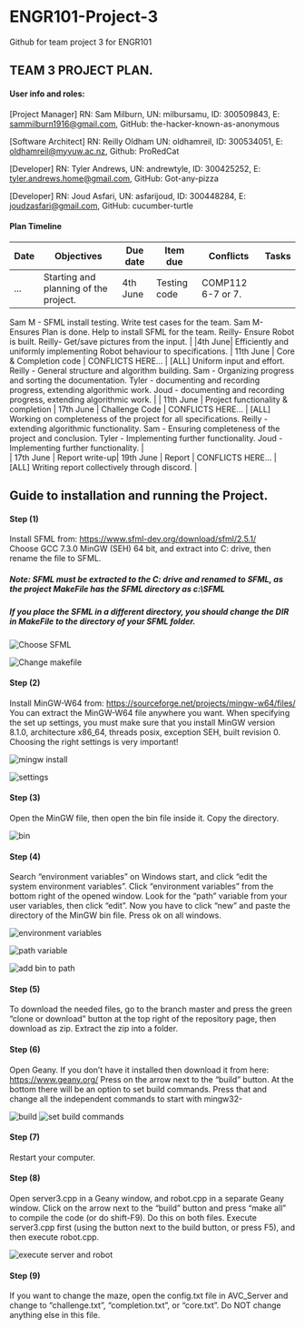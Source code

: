 # ENGR101-Project-3
Github for team project 3 for ENGR101

## TEAM 3 PROJECT PLAN.

#### User info and roles:

[Project Manager]
RN: Sam Milburn, UN: milbursamu, ID: 300509843, E: sammilburn1916@gmail.com,
GitHub: the-hacker-known-as-anonymous

[Software Architect]
RN: Reilly Oldham UN: oldhamreil, ID: 300534051, E: oldhamreil@myvuw.ac.nz, 
Github: ProRedCat

[Developer]
RN: Tyler Andrews, UN: andrewtyle, ID: 300425252, E: tyler.andrews.home@gmail.com, 
GitHub: Got-any-pizza

[Developer]
RN: Joud Asfari, UN: asfarijoud, ID: 300448284, E: joudzasfari@gmail.com, 
GitHub: cucumber-turtle

#### Plan Timeline

| Date | Objectives | Due date | Item due | Conflicts | Tasks|
| --- | --- | --- | --- | --- | --- |
| ... | Starting and planning of the project. | 4th June | Testing code | COMP112 6-7 or 7. | | [All] Complete AVC plan   \n
Sam M - SFML install testing. Write test cases for the team.
Sam M- Ensures Plan is done. Help to install SFML for the team.
Reilly- Ensure Robot is built.
Reilly- Get/save pictures from the input. |
|4th June| Efficiently and uniformly implementing Robot behaviour to specifications. | 11th June | Core & Completion code | CONFLICTS HERE... |
[ALL] Uniform input and effort.
Reilly - General structure and algorithm building.
Sam - Organizing progress and sorting the documentation. 
Tyler - documenting and recording progress, extending algorithmic work.
Joud - documenting and recording progress, extending algorithmic work. |
| 11th June | Project functionality & completion | 17th June | Challenge Code | CONFLICTS HERE... |
[ALL]
Working on completeness of the project for all specifications.
Reilly - extending algorithmic functionality.
Sam - Ensuring completeness of the project and conclusion.
Tyler - Implementing further functionality.
Joud - Implementing further functionality. |  
| 17th June | Report write-up| 19th June | Report | CONFLICTS HERE... | 
[ALL] Writing report collectively through discord. |







## Guide to installation and running the Project.

#### Step (1)
Install SFML from: https://www.sfml-dev.org/download/sfml/2.5.1/  
Choose GCC 7.3.0 MinGW (SEH) 64 bit, and extract into C: drive, then rename the file to SFML. 

##### Note: SFML must be extracted to the C: drive and renamed to SFML, as the project MakeFile has the SFML directory as c:\\SFML
##### If you place the SFML in a different directory, you should change the DIR in MakeFile to the directory of your SFML folder. 

![Choose SFML](ReadMe_pictures/sfml_choose.png)

![Change makefile](ReadMe_pictures/directory_make.png)

#### Step (2)
Install MinGW-W64 from: https://sourceforge.net/projects/mingw-w64/files/ 
You can extract the MinGW-W64 file anywhere you want. When specifying the set up settings, you must make sure that you install MinGW version 8.1.0, architecture x86_64, threads posix, exception SEH, built revision 0. Choosing the right settings is very important!

![mingw install](ReadMe_pictures/mingw_install.png)

![settings](ReadMe_pictures/settings_setup.png)

#### Step (3)
Open the MinGW file, then open the bin file inside it. Copy the directory.

![bin](ReadMe_pictures/copy_bin.png)

#### Step (4)
Search “environment variables” on Windows start, and click “edit the system environment variables”. Click “environment variables” from the bottom right of the opened window. Look for the “path” variable from your user variables, then click “edit”. Now you have to click “new” and paste the directory of the MinGW bin file. Press ok on all windows.

![environment variables](ReadMe_pictures/system_properties.png)

![path variable](ReadMe_pictures/enviro_path.png)

![add bin to path](ReadMe_pictures/add_bin.png)

#### Step (5)
To download the needed files, go to the branch master and press the green “clone or download” button at the top right of the repository page, then download as zip. Extract the zip into a folder.

#### Step (6)
Open Geany. If you don’t have it installed then download it from here: https://www.geany.org/
Press on the arrow next to the “build” button. At the bottom there will be an option to set build commands. Press that and change all the independent commands to start with mingw32-

![build](ReadMe_pictures/build2.png)
![set build commands](ReadMe_pictures/make_cmd.png)

#### Step (7)
Restart your computer.

#### Step (8)
Open server3.cpp in a Geany window, and robot.cpp in a separate Geany window. Click on the arrow next to the “build” button and press “make all” to compile the code (or do shift-F9). Do this on both files. Execute server3.cpp first (using the button next to the build button, or press F5), and then execute robot.cpp.  

![execute server and robot](ReadMe_pictures/make_exe.png)

#### Step (9)
If you want to change the maze, open the config.txt file in AVC_Server and change to “challenge.txt”, “completion.txt”, or “core.txt”. Do NOT change anything else in this file.
